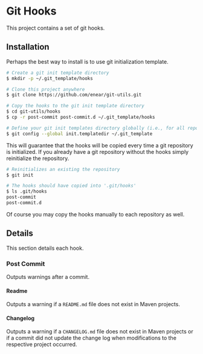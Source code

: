 # Git Hooks

This project contains a set of git hooks.

## Installation

Perhaps the best way to install is to use git initialization template.

```bash
# Create a git init template directory
$ mkdir -p ~/.git_template/hooks

# Clone this project anywhere
$ git clone https://github.com/enear/git-utils.git

# Copy the hooks to the git init template directory
$ cd git-utils/hooks
$ cp -r post-commit post-commit.d ~/.git_template/hooks

# Define your git init templates directory globally (i.e., for all repositories)
$ git config --global init.templatedir ~/.git_template

```

This will guarantee that the hooks will be copied every time a git repository
is initialized. If you already have a git repository without the hooks simply
reinitialize the repository.

```bash
# Reinitializes an existing the repository
$ git init

# The hooks should have copied into '.git/hooks'
$ ls .git/hooks
post-commit
post-commit.d
```

Of course you may copy the hooks manually to each repository as well.

## Details

This section details each hook.

### Post Commit

Outputs warnings after a commit.

#### Readme

Outputs a warning if a `README.md` file does not exist in Maven projects. 

#### Changelog

Outputs a warning if a `CHANGELOG.md` file does not exist in Maven projects or
if a commit did not update the change log when modifications to the respective
project occurred.
